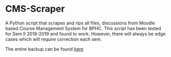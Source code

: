 # CMS-Scraper
A Python script that scrapes and rips all files, discussions from Moodle based Course Management System for BPHC.
This script has been tested for Sem II 2018-2019 and found to work. However, there will always be edge cases which will require correction each sem.

The entire backup can be found [here]( https://tinyurl.com/cms-backups)
